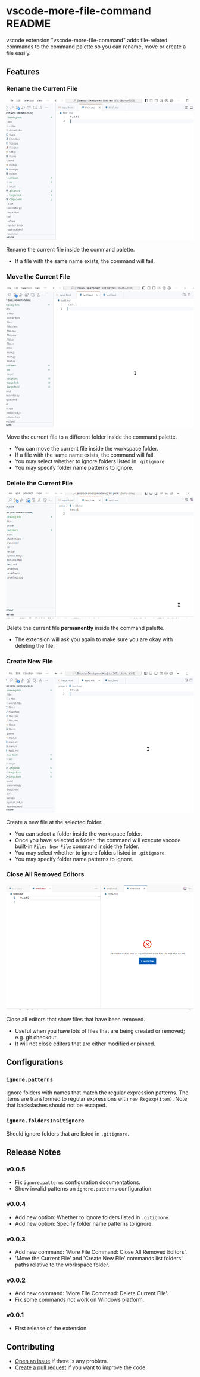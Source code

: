 # vscode-more-file-command README
vscode extension "vscode-more-file-command" adds file-related commands to the command palette
so you can rename, move or create a file easily.

## Features
### Rename the Current File
![rename](docs/rename.gif)

Rename the current file inside the command palette.
- If a file with the same name exists, the command will fail.

### Move the Current File
![move](docs/move.gif)

Move the current file to a different folder inside the command palette.
- You can move the current file inside the workspace folder.
- If a file with the same name exists, the command will fail.
- You may select whether to ignore folders listed in `.gitignore`.
- You may specify folder name patterns to ignore.

### Delete the Current File
![delete](docs/delete.gif)

Delete the current file **permanently** inside the command palette.
- The extension will ask you again to make sure you are okay with deleting the file.

### Create New File
![create](docs/create.gif)

Create a new file at the selected folder.
- You can select a folder inside the workspace folder.
- Once you have selected a folder, the command will execute vscode built-in `File: New File` command inside the folder.
- You may select whether to ignore folders listed in `.gitignore`.
- You may specify folder name patterns to ignore.

### Close All Removed Editors
![close](docs/close.gif)

Close all editors that show files that have been removed.
- Useful when you have lots of files that are being created or removed; e.g. git checkout.
- It will not close editors that are either modified or pinned.

<!-- ## Requirements -->

## Configurations
### `ignore.patterns`
Ignore folders with names that match the regular expression patterns. The items are transformed to regular expressions with `new Regexp(item)`. Note that backslashes should not be escaped.

### `ignore.foldersInGitignore`
Should ignore folders that are listed in `.gitignore`.

<!-- ## Known Issues -->

## Release Notes
### v0.0.5
- Fix `ignore.patterns` configuration documentations.
- Show invalid patterns on `ignore.patterns` configuration.

### v0.0.4
- Add new option: Whether to ignore folders listed in `.gitignore`.
- Add new option: Specify folder name patterns to ignore.

### v0.0.3
- Add new command: 'More File Command: Close All Removed Editors'.
- 'Move the Current File' and 'Create New File' commands list folders' paths relative to the workspace folder.

### v0.0.2
- Add new command: 'More File Command: Delete Current File'.
- Fix some commands not work on Windows platform.

### v0.0.1
- First release of the extension.

## Contributing
- [Open an issue](https://github.com/dlguswo333/vscode-more-file-command/issues) if there is any problem.
- [Create a pull request](https://github.com/dlguswo333/vscode-more-file-command/pulls) if you want to improve the code.
